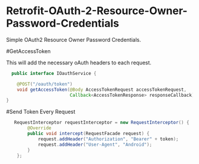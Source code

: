# Retrofit-OAuth-2-Resource-Owner-Password-Credentials
Simple OAuth2 Resource Owner Password Credentials.



#GetAccessToken

This will add the necessary oAuth headers to each request.
```java
  public interface IOauthService {

    @POST("/oauth/token")
    void getAccessToken(@Body AccessTokenRequest accessTokenRequest,
                        Callback<AccessTokenResponse> responseCallback);
}
```

#Send Token Every Request

```java
   RequestInterceptor requestInterceptor = new RequestInterceptor() {
        @Override
        public void intercept(RequestFacade request) {
            request.addHeader("Authorization", "Bearer" + token);
            request.addHeader("User-Agent", "Android");
        }
    };
```




